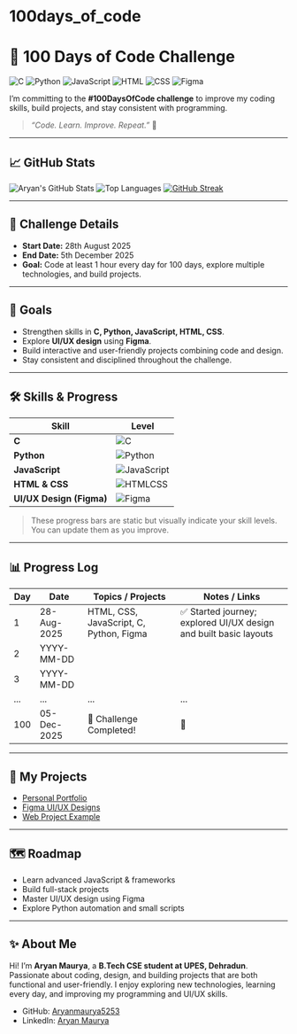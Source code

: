 # 100days_of_code
# 🚀 100 Days of Code Challenge


![C](https://img.shields.io/badge/C-00599C?style=flat&logo=c)
![Python](https://img.shields.io/badge/Python-3776AB?style=flat&logo=python)
![JavaScript](https://img.shields.io/badge/JavaScript-F7DF1E?style=flat&logo=javascript&logoColor=black)
![HTML](https://img.shields.io/badge/HTML-E34F26?style=flat&logo=html5)
![CSS](https://img.shields.io/badge/CSS-1572B6?style=flat&logo=css3)
![Figma](https://img.shields.io/badge/Figma-F24E1E?style=flat&logo=figma&logoColor=white)

I’m committing to the **#100DaysOfCode challenge** to improve my coding skills, build projects, and stay consistent with programming.  

> *“Code. Learn. Improve. Repeat.”* 🚀

---

## 📈 GitHub Stats

![Aryan's GitHub Stats](https://github-readme-stats.vercel.app/api?username=Aryanmaurya5253&show_icons=true&theme=radical)
![Top Languages](https://github-readme-stats.vercel.app/api/top-langs/?username=Aryanmaurya5253&layout=compact&theme=radical)
<a href="https://git.io/streak-stats"><img src="https://streak-stats.demolab.com?user=Aryanmaurya5253&theme=tokyonight-duo&hide_border=true&border_radius=3" alt="GitHub Streak" /></a>

---

## 📅 Challenge Details
- **Start Date:** 28th August 2025  
- **End Date:** 5th December 2025  
- **Goal:** Code at least 1 hour every day for 100 days, explore multiple technologies, and build projects.

---

## 🎯 Goals
- Strengthen skills in **C, Python, JavaScript, HTML, CSS**.  
- Explore **UI/UX design** using **Figma**.  
- Build interactive and user-friendly projects combining code and design.  
- Stay consistent and disciplined throughout the challenge.  

---

## 🛠️ Skills & Progress

| Skill | Level |
|-------|-------|
| **C** | ![C](https://img.shields.io/badge/C-80%25-brightgreen) |
| **Python** | ![Python](https://img.shields.io/badge/Python-70%25-yellowgreen) |
| **JavaScript** | ![JavaScript](https://img.shields.io/badge/JavaScript-60%25-yellow) |
| **HTML & CSS** | ![HTMLCSS](https://img.shields.io/badge/HTML_CSS-75%25-blue) |
| **UI/UX Design (Figma)** | ![Figma](https://img.shields.io/badge/Figma-50%25-red) |

> These progress bars are static but visually indicate your skill levels. You can update them as you improve.

---

## 📊 Progress Log

| Day | Date       | Topics / Projects | Notes / Links |
|-----|------------|------------------|---------------|
| 1   | 28-Aug-2025 | HTML, CSS, JavaScript, C, Python, Figma | ✅ Started journey; explored UI/UX design and built basic layouts |
| 2   | YYYY-MM-DD |  |  |
| 3   | YYYY-MM-DD |  |  |
| ... | ...        | ...              | ...           |
| 100 | 05-Dec-2025 | 🎉 Challenge Completed! | 🚀 |

---

## 🌟 My Projects
- [Personal Portfolio](#)  
- [Figma UI/UX Designs](#)  
- [Web Project Example](#)  

---

## 🗺️ Roadmap
- Learn advanced JavaScript & frameworks  
- Build full-stack projects  
- Master UI/UX design using Figma  
- Explore Python automation and small scripts  

---

## ✨ About Me
Hi! I’m **Aryan Maurya**, a **B.Tech CSE student at UPES, Dehradun**.  
Passionate about coding, design, and building projects that are both functional and user-friendly. I enjoy exploring new technologies, learning every day, and improving my programming and UI/UX skills.  

- GitHub: [Aryanmaurya5253](https://github.com/Aryanmaurya5253)  
- LinkedIn: [Aryan Maurya](https://www.linkedin.com/in/aryan-maurya-168008372/)  

